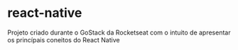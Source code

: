 # react-native
Projeto criado durante o GoStack da Rocketseat com o intuito de apresentar os princípais coneitos do React Native
